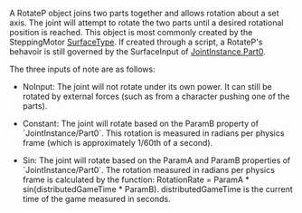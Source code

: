 A RotateP object joins two parts together and allows rotation about a set axis. The joint will attempt to rotate the two parts until a desired rotational position is reached. This object is most commonly created by the SteppingMotor [SurfaceType](https://developer.roblox.com/en-us/api-reference/enum/SurfaceType). If created through a script, a RotateP's behavoir is still governed by the SurfaceInput of [JointInstance.Part0](https://developer.roblox.com/en-us/api-reference/property/JointInstance/Part0).  
  
The three inputs of note are as follows:  
  

*   NoInput: The joint will not rotate under its own power. It can still be rotated by external forces (such as from a character pushing one of the parts).

*   Constant: The joint will rotate based on the ParamB property of \`JointInstance/Part0\`. This rotation is measured in radians per physics frame (which is approximately 1/60th of a second).
*   Sin: The joint will rotate based on the ParamA and ParamB properties of \`JointInstance/Part0\`. The rotation measured in radians per physics frame is calculated by the function: RotationRate = ParamA \* sin(distributedGameTime \* ParamB). distributedGameTime is the current time of the game measured in seconds.